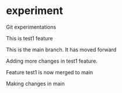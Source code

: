 # experiment
Git experimentations

This is test1 feature

This is the main branch. It has moved forward

Adding more changes in test1 feature.

Feature test1 is now merged to main

Making changes in main